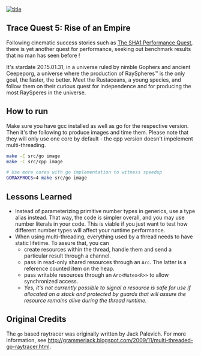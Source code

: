 [![title](http://img.youtube.com/vi/uhYRveqF27U/0.jpg)](http://www.youtube.com/playlist?list=PLMHbQxe1e9MlR80JVZCa0uJf9cz_PxlCY)

## Trace Quest 5: Rise of an Empire

Following cinematic success stories such as [The SHA1 Performance Quest](https://www.youtube.com/playlist?list=PLMHbQxe1e9MnDKy7FKXZwMJ6t_RCxpHqD), there is yet another quest for performance, seeking
out benchmark results that no man has seen before !

It's stardate 20.15.01.31, in a universe ruled by nimble Gophers and ancient Ceepeporg, a universe 
where the production of RaySpheres™ is the only goal, the faster, the better.
Meet the Rustaceans, a young species, and follow them on their curious quest for independence and for producing the most RaySperes in the universe.

## How to run

Make sure you have gcc installed as well as go for the respective version. Then it's the following to produce images and
time them.
Please note that they will only use one core by default - the cpp version doesn't impelement multi-threading.

```bash
make -C src/go image
make -C src/cpp image

# Use more cores with go implementation to witness speedup
GOMAXPROCS=4 make src/go image
```

## Lessons Learned

* Instead of parameterizing primitive number types in generics, use a type alias instead. That way, the code is simpler overall, and you may use number literals in your code. This is viable if you just want to test how different number types will affect your runtime performance.
* When using multi-threading, everything used by a thread needs to have static lifetime. To assure that, you can
  * create resources within the thread, handle them and send a particular result through a channel.
  * pass in read-only shared resources through an `Arc`. The latter is a reference counted item on the heap.
  * pass writable resources through an `Arc<Mutex<R>>` to allow synchronized access.
  * *Yes, it's not currently possible to signal a resource is safe for use if allocated on a stack and protected by guards that will assure the resource remains alive during the thread runtime.*

## Original Credits

The `go` based raytracer was originally written by Jack Palevich. For more information, see http://grammerjack.blogspot.com/2009/11/multi-threaded-go-raytracer.html.

